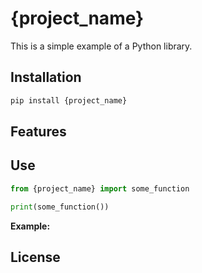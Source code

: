 # {project_name}

This is a simple example of a Python library.

## Installation

```bash
pip install {project_name}
```

## Features

## Use

```python
from {project_name} import some_function

print(some_function())
```

**Example:**


## License